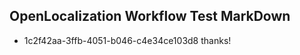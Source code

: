 ## OpenLocalization Workflow Test MarkDown
* 1c2f42aa-3ffb-4051-b046-c4e34ce103d8 thanks!

<!--HONumber=Jul16_HO3-->


